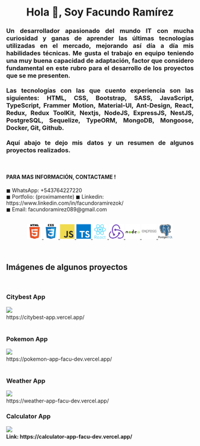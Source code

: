 <h1 align="center">Hola 👋, Soy Facundo Ramírez</h1>
<h3 align="justify">Un desarrollador apasionado del mundo IT con mucha curiosidad y ganas de aprender las últimas tecnologías utilizadas en el mercado, mejorando así día a día mis habilidades técnicas. Me gusta el trabajo en equipo teniendo una muy buena capacidad de adaptación, factor que considero fundamental en este rubro para el desarrollo de los proyectos que se me presenten.<br/><br/>Las tecnologías con las que cuento experiencia son las siguientes: HTML, CSS, Bootstrap, SASS, JavaScript, TypeScript, Frammer Motion, Material-UI, Ant-Design, React, Redux, Redux ToolKit, Nextjs, NodeJS, ExpressJS, NestJS, PostgreSQL, Sequelize, TypeORM, MongoDB, Mongoose, Docker, Git, Github.<br/><br/>Aquí abajo te dejo mis datos y un resumen de algunos proyectos realizados.</h3>
<br/>
<h4>PARA MAS INFORMACIÓN, CONTACTAME !</h4>
◼ WhatsApp: +543764227220 <br/>
◼ Portfolio: (proximamente)
◼ Linkedin: https://www.linkedin.com/in/facundoramirezok/ <br/>
◼ Email: facundoramirez089@gmail.com <br/>
<br/>

<!-- <h3 align="center">Lenguajes:</h3> -->
<p align="center"> 
  <a href="https://www.w3.org/html/" target="_blank"> <img src="https://raw.githubusercontent.com/devicons/devicon/master/icons/html5/html5-original-wordmark.svg" alt="html5"     width="40" height="40"/> </a>
  <a href="https://www.w3schools.com/css/" target="_blank"> <img src="https://raw.githubusercontent.com/devicons/devicon/master/icons/css3/css3-original-wordmark.svg"             alt="css3" width="40" height="40"/> </a>  
  <a href="https://developer.mozilla.org/en-US/docs/Web/JavaScript" target="_blank"> <img        src="https://raw.githubusercontent.com/devicons/devicon/master/icons/javascript/javascript-original.svg" alt="javascript" width="40" height="40"/> </a> 
  <a href="https://www.typescriptlang.org/" target="_blank"> <img src="https://raw.githubusercontent.com/devicons/devicon/master/icons/typescript/typescript-original.svg"      alt="typescript" width="40" height="40"/> </a> 
  <a href="https://reactjs.org/" target="_blank"> <img src="https://raw.githubusercontent.com/devicons/devicon/master/icons/react/react-original-wordmark.svg" alt="react" width="40" height="40"/> </a>
  <a href="https://redux.js.org" target="_blank"> <img src="https://raw.githubusercontent.com/devicons/devicon/master/icons/redux/redux-original.svg" alt="redux" width="40" height="40"/> </a>
  <a href="https://nodejs.org" target="_blank"> <img src="https://raw.githubusercontent.com/devicons/devicon/master/icons/nodejs/nodejs-original-wordmark.svg" alt="nodejs" width="40" height="40"/> </a> 
  <a href="https://expressjs.com" target="_blank"> <img src="https://raw.githubusercontent.com/devicons/devicon/master/icons/express/express-original-wordmark.svg" alt="express" width="40" height="40"/> </a>  
  <a href="https://www.postgresql.org" target="_blank"> <img src="https://raw.githubusercontent.com/devicons/devicon/master/icons/postgresql/postgresql-original-wordmark.svg" alt="postgresql" width="40" height="40"/> </a>
  </p>
<br/>
<h2>Imágenes de algunos proyectos</h2>
<br/>

<h3>Citybest App</h3>
<img src="https://i.imgur.com/oCFhE4x.png" />
<br/>
https://citybest-app.vercel.app/
<br/><br/>

<h3>Pokemon App</h3>
<img src="https://i.imgur.com/0Fiifip.png" />
<br/>
https://pokemon-app-facu-dev.vercel.app/
<br/><br/>

<h3>Weather App</h3>
<img src="https://i.imgur.com/1uq82U7.png" />
<br/>
https://weather-app-facu-dev.vercel.app/

<h3>Calculator App</h3>
<img src="https://i.imgur.com/CV5urI7.png" />
<br/>
<strong>Link: <strong/>https://calculator-app-facu-dev.vercel.app/
